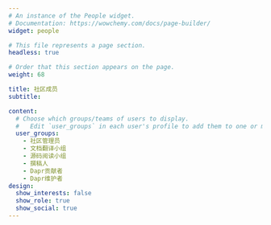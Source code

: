 ```yaml
---
# An instance of the People widget.
# Documentation: https://wowchemy.com/docs/page-builder/
widget: people

# This file represents a page section.
headless: true

# Order that this section appears on the page.
weight: 68

title: 社区成员
subtitle: 

content:
  # Choose which groups/teams of users to display.
  #   Edit `user_groups` in each user's profile to add them to one or more of these groups.
  user_groups:
    - 社区管理员
    - 文档翻译小组
    - 源码阅读小组
    - 撰稿人
    - Dapr贡献者
    - Dapr维护者
design:
  show_interests: false
  show_role: true
  show_social: true
---
```

